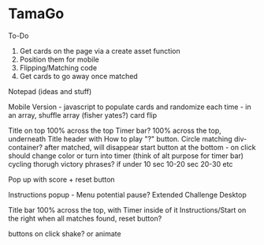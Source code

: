 # TamaGo

To-Do

1. Get cards on the page via a create asset function
2. Position them for mobile
3. Flipping/Matching code
4. Get cards to go away once matched

Notepad (ideas and stuff)

Mobile Version - javascript to populate cards and randomize each time - in an array, shuffle array (fisher yates?) card flip

Title on top 100% across the top
Timer bar? 100% across the top, underneath Title header with How to play "?" button.
Circle matching div-container?
after matched, will disappear
start button at the bottom - on click should change color or turn into timer (think of alt purpose for timer bar)
cycling thorugh victory phrases?
if under 10 sec
10-20 sec
20-30 etc

Pop up with score + reset button

Instructions popup - Menu
potential pause? Extended Challenge
Desktop

Title bar 100% across the top, with Timer inside of it
Instructions/Start on the right
when all matches found, reset button?

buttons on click shake? or animate
